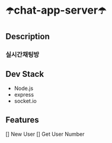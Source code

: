 # ☂️chat-app-server☂️

## Description

### 실시간채팅방

## Dev Stack

- Node.js
- express
- socket.io

## Features

[] New User
[] Get User Number
